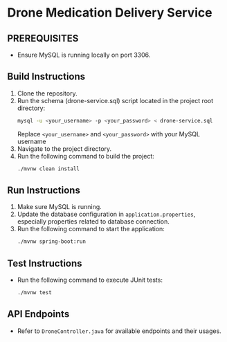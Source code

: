 # Drone Medication Delivery Service

## PREREQUISITES
- Ensure MySQL is running locally on port 3306.

## Build Instructions
1. Clone the repository.
2. Run the schema (drone-service.sql) script located in the project root directory:
     ```bash
    mysql -u <your_username> -p <your_password> < drone-service.sql
    ```
   Replace `<your_username>` and `<your_password>` with your MySQL username
3. Navigate to the project directory.
4. Run the following command to build the project:
    ```bash
    ./mvnw clean install
    ```
## Run Instructions
1. Make sure MySQL is running.
2. Update the database configuration in `application.properties`, especially properties related to database connection.
3. Run the following command to start the application:
    ```bash 
    ./mvnw spring-boot:run
    ```

## Test Instructions
- Run the following command to execute JUnit tests:
    ```bash
    ./mvnw test
    ```

## API Endpoints
- Refer to `DroneController.java` for available endpoints and their usages.
